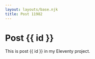 ```yaml
---
layout: layouts/base.njk
title: Post 11982
---
```


# Post {{ id }}

This is post {{ id }} in my Eleventy project.
